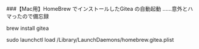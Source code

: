 ###【Mac用】HomeBrew でインストールしたGitea の自動起動
......意外とハマったので備忘録

brew install gitea

sudo launchctl load /Library/LaunchDaemons/homebrew.gitea.plist 
